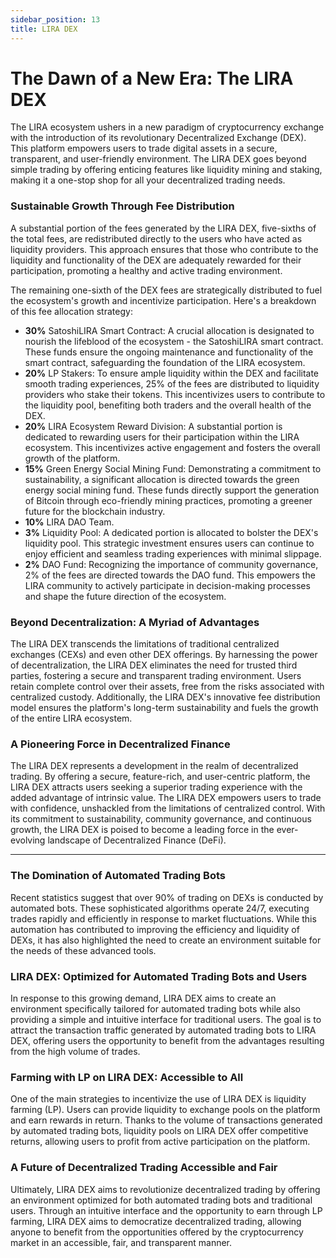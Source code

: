 ```yaml
---
sidebar_position: 13
title: LIRA DEX
---
```


# The Dawn of a New Era: The LIRA DEX
The LIRA ecosystem ushers in a new paradigm of cryptocurrency exchange with the introduction of its revolutionary Decentralized Exchange (DEX).  This platform empowers users to trade digital assets in a secure, transparent, and user-friendly environment.  The LIRA DEX goes beyond simple trading by offering enticing features like liquidity mining and staking, making it a one-stop shop for all your decentralized trading needs.

### Sustainable Growth Through Fee Distribution
A substantial portion of the fees generated by the LIRA DEX, five-sixths of the total fees, are redistributed directly to the users who have acted as liquidity providers. This approach ensures that those who contribute to the liquidity and functionality of the DEX are adequately rewarded for their participation, promoting a healthy and active trading environment.

The remaining one-sixth of the DEX fees are strategically distributed to fuel the ecosystem's growth and incentivize participation. Here's a breakdown of this fee allocation strategy:

- **30%** SatoshiLIRA Smart Contract: A crucial allocation is designated to nourish the lifeblood of the ecosystem - the SatoshiLIRA smart contract. These funds ensure the ongoing maintenance and functionality of the smart contract, safeguarding the foundation of the LIRA ecosystem.
- **20%** LP Stakers: To ensure ample liquidity within the DEX and facilitate smooth trading experiences, 25% of the fees are distributed to liquidity providers who stake their tokens. This incentivizes users to contribute to the liquidity pool, benefiting both traders and the overall health of the DEX.
- **20%** LIRA Ecosystem Reward Division: A substantial portion is dedicated to rewarding users for their participation within the LIRA ecosystem. This incentivizes active engagement and fosters the overall growth of the platform.
- **15%** Green Energy Social Mining Fund: Demonstrating a commitment to sustainability, a significant allocation is directed towards the green energy social mining fund. These funds directly support the generation of Bitcoin through eco-friendly mining practices, promoting a greener future for the blockchain industry.
- **10%** LIRA DAO Team. 
- **3%** Liquidity Pool: A dedicated portion is allocated to bolster the DEX's liquidity pool. This strategic investment ensures users can continue to enjoy efficient and seamless trading experiences with minimal slippage.
- **2%** DAO Fund: Recognizing the importance of community governance, 2% of the fees are directed towards the DAO fund. This empowers the LIRA community to actively participate in decision-making processes and shape the future direction of the ecosystem.


### Beyond Decentralization: A Myriad of Advantages
The LIRA DEX transcends the limitations of traditional centralized exchanges (CEXs) and even other DEX offerings.  By harnessing the power of decentralization, the LIRA DEX eliminates the need for trusted third parties, fostering a secure and transparent trading environment. Users retain complete control over their assets, free from the risks associated with centralized custody. Additionally, the LIRA DEX's innovative fee distribution model ensures the platform's long-term sustainability and fuels the growth of the entire LIRA ecosystem.

### A Pioneering Force in Decentralized Finance
The LIRA DEX represents a development in the realm of decentralized trading.  By offering a secure, feature-rich, and user-centric platform, the LIRA DEX attracts users seeking a superior trading experience with the added advantage of intrinsic value.  The LIRA DEX empowers users to trade with confidence, unshackled from the limitations of centralized control.  With its commitment to sustainability, community governance, and continuous growth, the LIRA DEX is poised to become a leading force in the ever-evolving landscape of Decentralized Finance (DeFi).

---

### The Domination of Automated Trading Bots

Recent statistics suggest that over 90% of trading on DEXs is conducted by automated bots. These sophisticated algorithms operate 24/7, executing trades rapidly and efficiently in response to market fluctuations. While this automation has contributed to improving the efficiency and liquidity of DEXs, it has also highlighted the need to create an environment suitable for the needs of these advanced tools.

### LIRA DEX: Optimized for Automated Trading Bots and Users

In response to this growing demand, LIRA DEX aims to create an environment specifically tailored for automated trading bots while also providing a simple and intuitive interface for traditional users. The goal is to attract the transaction traffic generated by automated trading bots to LIRA DEX, offering users the opportunity to benefit from the advantages resulting from the high volume of trades.

### Farming with LP on LIRA DEX: Accessible to All

One of the main strategies to incentivize the use of LIRA DEX is liquidity farming (LP). Users can provide liquidity to exchange pools on the platform and earn rewards in return. Thanks to the volume of transactions generated by automated trading bots, liquidity pools on LIRA DEX offer competitive returns, allowing users to profit from active participation on the platform.

### A Future of Decentralized Trading Accessible and Fair

Ultimately, LIRA DEX aims to revolutionize decentralized trading by offering an environment optimized for both automated trading bots and traditional users. Through an intuitive interface and the opportunity to earn through LP farming, LIRA DEX aims to democratize decentralized trading, allowing anyone to benefit from the opportunities offered by the cryptocurrency market in an accessible, fair, and transparent manner.